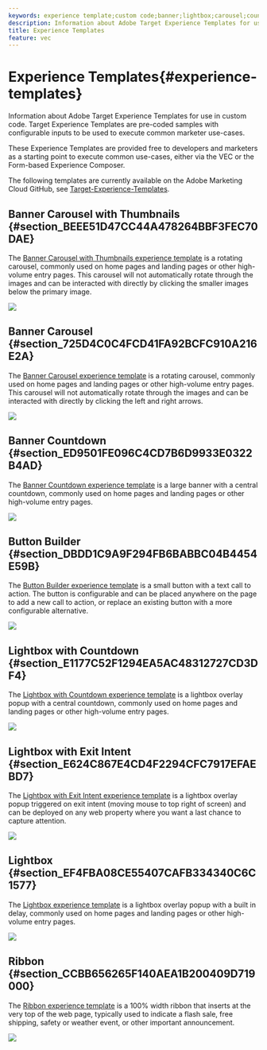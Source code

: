 ```yaml
---
keywords: experience template;custom code;banner;lightbox;carousel;countdown;ribbon;buttons
description: Information about Adobe Target Experience Templates for use in custom code. Target Experience Templates are pre-coded samples with configurable inputs to be used to execute common marketer use-cases.
title: Experience Templates
feature: vec
---
```


# Experience Templates{#experience-templates}

Information about Adobe Target Experience Templates for use in custom code. Target Experience Templates are pre-coded samples with configurable inputs to be used to execute common marketer use-cases.

These Experience Templates are provided free to developers and marketers as a starting point to execute common use-cases, either via the VEC or the Form-based Experience Composer.

The following templates are currently available on the Adobe Marketing Cloud GitHub, see [Target-Experience-Templates](https://github.com/Adobe-Marketing-Cloud/target-experience-templates).

## Banner Carousel with Thumbnails {#section_BEEE51D47CC44A478264BBF3FEC70DAE}

The [Banner Carousel with Thumbnails experience template](https://github.com/Adobe-Marketing-Cloud/target-experience-templates/tree/master/banner-carousel-thumbnails) is a rotating carousel, commonly used on home pages and landing pages or other high-volume entry pages. This carousel will not automatically rotate through the images and can be interacted with directly by clicking the smaller images below the primary image.

![](assets/exp-template-banner-carousel-thumbnails.png)

## Banner Carousel {#section_725D4C0C4FCD41FA92BCFC910A216E2A}

The [Banner Carousel experience template](https://github.com/Adobe-Marketing-Cloud/target-experience-templates/tree/master/banner-carousel) is a rotating carousel, commonly used on home pages and landing pages or other high-volume entry pages. This carousel will not automatically rotate through the images and can be interacted with directly by clicking the left and right arrows.

![](assets/exp-template-banner-carousel.png)

## Banner Countdown {#section_ED9501FE096C4CD7B6D9933E0322B4AD}

The [Banner Countdown experience template](https://github.com/Adobe-Marketing-Cloud/target-experience-templates/tree/master/banner-countdown) is a large banner with a central countdown, commonly used on home pages and landing pages or other high-volume entry pages.

![](assets/exp-template-banner-countdown.png)

## Button Builder {#section_DBDD1C9A9F294FB6BABBC04B4454E59B}

The [Button Builder experience template](https://github.com/Adobe-Marketing-Cloud/target-experience-templates/tree/master/button) is a small button with a text call to action. The button is configurable and can be placed anywhere on the page to add a new call to action, or replace an existing button with a more configurable alternative.

![](assets/exp-template-button-builder.png)

## Lightbox with Countdown {#section_E1177C52F1294EA5AC48312727CD3DF4}

The [Lightbox with Countdown experience template](https://github.com/Adobe-Marketing-Cloud/target-experience-templates/tree/master/lightbox-countdown) is a lightbox overlay popup with a central countdown, commonly used on home pages and landing pages or other high-volume entry pages.

![](assets/exp-template-lightbox-countdown.png)

## Lightbox with Exit Intent {#section_E624C867E4CD4F2294CFC7917EFAEBD7}

The [Lightbox with Exit Intent experience template](https://github.com/Adobe-Marketing-Cloud/target-experience-templates/tree/master/lightbox-exit-intent) is a lightbox overlay popup triggered on exit intent (moving mouse to top right of screen) and can be deployed on any web property where you want a last chance to capture attention.

![](assets/exp-template-lightbox-exit.png)

## Lightbox {#section_EF4FBA08CE55407CAFB334340C6C1577}

The [Lightbox experience template](https://github.com/Adobe-Marketing-Cloud/target-experience-templates) is a lightbox overlay popup with a built in delay, commonly used on home pages and landing pages or other high-volume entry pages.

![](assets/exp-template-lightbox.png)

## Ribbon {#section_CCBB656265F140AEA1B200409D719000}

The [Ribbon experience template](https://github.com/Adobe-Marketing-Cloud/target-experience-templates/tree/master/ribbon) is a 100% width ribbon that inserts at the very top of the web page, typically used to indicate a flash sale, free shipping, safety or weather event, or other important announcement.

![](assets/exp-template-ribbon.png)

